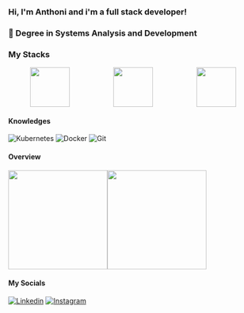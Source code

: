 ### Hi, I'm Anthoni and i'm a full stack developer!

### 📖 Degree in Systems Analysis and Development

### My Stacks
<div style="display: flex; justify-content: space-around;">
  <img src="https://cdn.jsdelivr.net/gh/devicons/devicon@latest/icons/react/react-original-wordmark.svg" width="80" height="80" />
  <img src="https://cdn.jsdelivr.net/gh/devicons/devicon@latest/icons/java/java-plain-wordmark.svg" width="80" height="80" />
  <img src="https://cdn.jsdelivr.net/gh/devicons/devicon@latest/icons/postgresql/postgresql-original-wordmark.svg" width="80" height="80" />
</div>

#### Knowledges
![Kubernetes](https://img.shields.io/badge/kubernetes-%23326ce5.svg?style=for-the-badge&logo=kubernetes&logoColor=white) ![Docker](https://img.shields.io/badge/docker-%230db7ed.svg?style=for-the-badge&logo=docker&logoColor=white) ![Git](https://img.shields.io/badge/git-%23F05033.svg?style=for-the-badge&logo=git&logoColor=white) 

#### Overview
<div style="display: flex">
  <img src="https://github-readme-stats.vercel.app/api?username=Atessaroto&theme=dark&show_icons=true&hide_border=true&count_private=true" height="200px"/>
  <img src="https://github-readme-stats.vercel.app/api/top-langs/?username=Atessaroto&theme=dark&show_icons=true&hide_border=true&layout=compact" height="200px"/>
</div>

####    My Socials
[![Linkedin](https://img.shields.io/badge/LinkedIn-0077B5?style=for-the-badge&logo=linkedin&logoColor=white)](https://www.linkedin.com/in/anthoni-t/)
[![Instagram](https://img.shields.io/badge/Instagram-E4405F?style=for-the-badge&logo=instagram&logoColor=white)](https://www.instagram.com/anth.tssm/)
